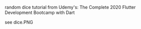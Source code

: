 
random dice tutorial from Udemy's: The Complete 2020 Flutter Development Bootcamp with Dart

see dice.PNG

